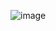 ![image](https://github.com/Jaiminkapopara/calender/assets/88267997/ea0cc8d1-dedd-4b33-bd6b-a0de8ca61955)

